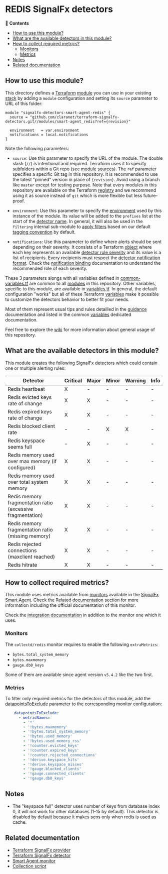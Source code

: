 # REDIS SignalFx detectors

<!-- START doctoc generated TOC please keep comment here to allow auto update -->
<!-- DON'T EDIT THIS SECTION, INSTEAD RE-RUN doctoc TO UPDATE -->
:link: **Contents**

- [How to use this module?](#how-to-use-this-module)
- [What are the available detectors in this module?](#what-are-the-available-detectors-in-this-module)
- [How to collect required metrics?](#how-to-collect-required-metrics)
  - [Monitors](#monitors)
  - [Metrics](#metrics)
- [Notes](#notes)
- [Related documentation](#related-documentation)

<!-- END doctoc generated TOC please keep comment here to allow auto update -->

## How to use this module?

This directory defines a [Terraform](https://www.terraform.io/)
[module](https://www.terraform.io/docs/modules/usage.html) you can use in your
existing [stack](https://github.com/claranet/terraform-signalfx-detectors/wiki/Getting-started#stack) by adding a
`module` configuration and setting its `source` parameter to URL of this folder:

```hcl
module "signalfx-detectors-smart-agent-redis" {
  source = "github.com/claranet/terraform-signalfx-detectors.git//modules/smart-agent_redis?ref={revision}"

  environment   = var.environment
  notifications = local.notifications
}
```

Note the following parameters:

* `source`: Use this parameter to specify the URL of the module. The double slash (`//`) is intentional  and required.
  Terraform uses it to specify subfolders within a Git repo (see [module
  sources](https://www.terraform.io/docs/modules/sources.html)). The `ref` parameter specifies a specific Git tag in
  this repository. It is recommended to use the latest "pinned" version in place of `{revision}`. Avoid using a branch
  like `master` except for testing purpose. Note that every modules in this repository are available on the Terraform
  [registry](https://registry.terraform.io/modules/claranet/detectors/signalfx) and we recommend using it as source
  instead of `git` which is more flexible but less future-proof.

* `environment`: Use this parameter to specify the
  [environment](https://github.com/claranet/terraform-signalfx-detectors/wiki/Getting-started#environment) used by this
  instance of the module.
  Its value will be added to the `prefixes` list at the start of the [detector
  name](https://github.com/claranet/terraform-signalfx-detectors/wiki/Templating#example).
  In general, it will also be used in the `filtering` internal sub-module to [apply
  filters](https://github.com/claranet/terraform-signalfx-detectors/wiki/Guidance#filtering) based on our default
  [tagging convention](https://github.com/claranet/terraform-signalfx-detectors/wiki/Tagging-convention) by default.

* `notifications`: Use this parameter to define where alerts should be sent depending on their severity. It consists
  of a Terraform [object](https://www.terraform.io/docs/configuration/types.html#object-) where each key represents an
  available [detector rule severity](https://docs.signalfx.com/en/latest/detect-alert/set-up-detectors.html#severity)
  and its value is a list of recipients. Every recipients must respect the [detector notification
  format](https://registry.terraform.io/providers/splunk-terraform/signalfx/latest/docs/resources/detector#notification-format).
  Check the [notification binding](https://github.com/claranet/terraform-signalfx-detectors/wiki/Notifications-binding)
  documentation to understand the recommended role of each severity.

These 3 parameters alongs with all variables defined in [common-variables.tf](common-variables.tf) are common to all
[modules](../) in this repository. Other variables, specific to this module, are available in
[variables.tf](variables.tf).
In general, the default configuration "works" but all of these Terraform
[variables](https://www.terraform.io/docs/configuration/variables.html) make it possible to
customize the detectors behavior to better fit your needs.

Most of them represent usual tips and rules detailled in the
[guidance](https://github.com/claranet/terraform-signalfx-detectors/wiki/Guidance) documentation and listed in the
common [variables](https://github.com/claranet/terraform-signalfx-detectors/wiki/Variables) dedicated documentation.

Feel free to explore the [wiki](https://github.com/claranet/terraform-signalfx-detectors/wiki) for more information about
general usage of this repository.

## What are the available detectors in this module?

This module creates the following SignalFx detectors which could contain one or multiple alerting rules:

|Detector|Critical|Major|Minor|Warning|Info|
|---|---|---|---|---|---|
|Redis heartbeat|X|-|-|-|-|
|Redis evicted keys rate of change|X|X|-|-|-|
|Redis expired keys rate of change|X|X|-|-|-|
|Redis blocked client rate|-|-|X|X|-|
|Redis keyspace seems full|-|X|-|-|-|
|Redis memory used over max memory (if configured)|X|X|-|-|-|
|Redis memory used over total system memory|X|X|-|-|-|
|Redis memory fragmentation ratio (excessive fragmentation)|X|X|-|-|-|
|Redis memory fragmentation ratio (missing memory)|X|X|-|-|-|
|Redis rejected connections (maxclient reached)|X|X|-|-|-|
|Redis hitrate|X|X|-|-|-|

## How to collect required metrics?

This module uses metrics available from
[monitors](https://docs.signalfx.com/en/latest/integrations/agent/monitors/_monitor-config.html)
available in the [SignalFx Smart
Agent](https://github.com/signalfx/signalfx-agent). Check the [Related documentation](#related-documentation) section for more
information including the official documentation of this monitor.


Check the [integration
documentation](https://docs.signalfx.com/en/latest/integrations/integrations-reference/integrations.redis.html)
in addition to the monitor one which it uses.

### Monitors

The `collectd/redis` monitor requires to enable the following `extraMetrics`:

* `bytes.total_system_memory`
* `bytes.maxmemory`
* `gauge.db0_keys`

Some of them are available since agent version `v5.4.2` like the two first.


### Metrics


To filter only required metrics for the detectors of this module, add the
[datapointsToExclude](https://docs.signalfx.com/en/latest/integrations/agent/filtering.html) parameter to
the corresponding monitor configuration:

```yaml
    datapointsToExclude:
      - metricNames:
        - '*'
        - '!bytes.maxmemory'
        - '!bytes.total_system_memory'
        - '!bytes.used_memory'
        - '!bytes.used_memory_rss'
        - '!counter.evicted_keys'
        - '!counter.expired_keys'
        - '!counter.rejected_connections'
        - '!derive.keyspace_hits'
        - '!derive.keyspace_misses'
        - '!gauge.blocked_clients'
        - '!gauge.connected_clients'
        - '!gauge.db0_keys'

```

## Notes

* The "keyspace full" detector uses number of keys from database index 0,
it will not work for other databases (1-15 by default).
This detector is disabled by default because it makes sens only when redis is used as cache.


## Related documentation

* [Terraform SignalFx provider](https://registry.terraform.io/providers/splunk-terraform/signalfx/latest/docs)
* [Terraform SignalFx detector](https://registry.terraform.io/providers/splunk-terraform/signalfx/latest/docs/resources/detector)
* [Smart Agent monitor](https://docs.signalfx.com/en/latest/integrations/agent/monitors/collectd-redis.html)
* [Collection script](https://github.com/signalfx/redis-collectd-plugin)
